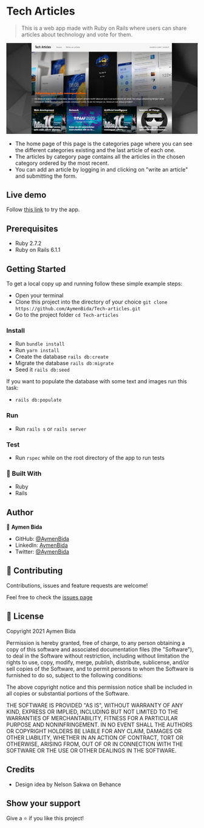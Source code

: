 # Tech Articles

> This is a web app made with Ruby on Rails where users can share articles about technology and vote for them.


![screenshot](app/assets/images/tech_articles.png)

- The home page of this page is the categories page where you can see the different categories existing and the last
article of each one.
- The articles by category page contains all the articles in the chosen category ordered by the most recent.
- You can add an article by logging in and clicking on "write an article" and submitting the form.
## Live demo

Follow [this link](https://blooming-beyond-18904.herokuapp.com/) to try the app.

## Prerequisites

- Ruby 2.7.2
- Ruby on Rails 6.1.1

## Getting Started

To get a local copy up and running follow these simple example steps:

- Open your terminal
- Clone this project into the directory of your choice `git clone https://github.com/AymenBida/Tech-articles.git`
- Go to the project folder `cd Tech-articles`

### Install

- Run `bundle install`
- Run `yarn install`
- Create the database `rails db:create` 
- Migrate the database `rails db:migrate`
- Seed it `rails db:seed`

If you want to populate the database with some text and images run this task:
- `rails db:populate`

### Run

- Run `rails s` or `rails server`

### Test

- Run `rspec` while on the root directory of the app to run tests
    
### :hammer: Built With

* Ruby
* Rails

## Author

👤 **Aymen Bida**

- GitHub: [@AymenBida](https://github.com/AymenBida)
- LinkedIn: [AymenBida](https://www.linkedin.com/in/aymenbida/)
- Twitter: [@AymenBida](https://twitter.com/AymenBida)

## 🤝 Contributing

Contributions, issues and feature requests are welcome!

Feel free to check the [issues page](https://github.com/AymenBida/Tech-articles/issues)

## 📝 License

Copyright 2021 Aymen Bida

Permission is hereby granted, free of charge, to any person obtaining a copy of this software and associated documentation files (the "Software"), to deal in the Software without restriction, including without limitation the rights to use, copy, modify, merge, publish, distribute, sublicense, and/or sell copies of the Software, and to permit persons to whom the Software is furnished to do so, subject to the following conditions:

The above copyright notice and this permission notice shall be included in all copies or substantial portions of the Software.

THE SOFTWARE IS PROVIDED "AS IS", WITHOUT WARRANTY OF ANY KIND, EXPRESS OR IMPLIED, INCLUDING BUT NOT LIMITED TO THE WARRANTIES OF MERCHANTABILITY, FITNESS FOR A PARTICULAR PURPOSE AND NONINFRINGEMENT. IN NO EVENT SHALL THE AUTHORS OR COPYRIGHT HOLDERS BE LIABLE FOR ANY CLAIM, DAMAGES OR OTHER LIABILITY, WHETHER IN AN ACTION OF CONTRACT, TORT OR OTHERWISE, ARISING FROM, OUT OF OR IN CONNECTION WITH THE SOFTWARE OR THE USE OR OTHER DEALINGS IN THE SOFTWARE.

## Credits

- Design idea by Nelson Sakwa on Behance

## Show your support

Give a ⭐️ if you like this project!
